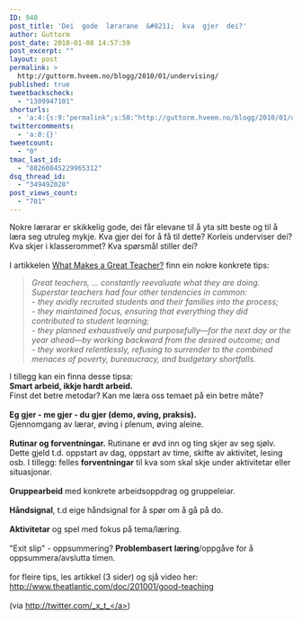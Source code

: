 ```yaml
---
ID: 940
post_title: 'Dei  gode  lærarane  &#8211;  kva  gjer  dei?'
author: Guttorm
post_date: 2010-01-08 14:57:59
post_excerpt: ""
layout: post
permalink: >
  http://guttorm.hveem.no/blogg/2010/01/undervising/
published: true
tweetbackscheck:
  - "1309947101"
shorturls:
  - 'a:4:{s:9:"permalink";s:50:"http://guttorm.hveem.no/blogg/2010/01/undervising/";s:7:"tinyurl";s:26:"http://tinyurl.com/yk6zdbc";s:4:"isgd";s:18:"http://is.gd/7Doth";s:5:"bitly";s:20:"http://bit.ly/75tg3n";}'
twittercomments:
  - 'a:0:{}'
tweetcount:
  - "0"
tmac_last_id:
  - "88260845229965312"
dsq_thread_id:
  - "349492028"
post_views_count:
  - "701"
---
```

Nokre lærarar er skikkelig gode, dei får elevane til å yta sitt beste og til å læra seg utruleg mykje. Kva gjer dei for å få til dette? Korleis underviser dei? Kva skjer i klasserommet? Kva spørsmål stiller dei?<br /><br />I artikkelen <a target="_blank" href="http://www.theatlantic.com/doc/201001/good-teaching">What Makes a Great Teacher?</a> finn ein nokre konkrete tips:<br /><blockquote><i>Great teachers, ... constantly reevaluate what they are doing.</i><br /><i>Superstar teachers had four other tendencies in common: </i><br /><i>- they avidly recruited students and their families into the process; </i><br /><i>- they maintained focus, ensuring that everything they did contributed to student learning; </i><br /><i>- they planned exhaustively and purposefully—for the next day or the year ahead—by working backward from the desired outcome; and </i><br /><i>- they worked relentlessly, refusing to surrender to the combined menaces of poverty, bureaucracy, and budgetary shortfalls.</i><br /></blockquote>I tillegg kan ein finna desse tipsa:<br /><b>Smart arbeid, ikkje hardt arbeid. <br /></b>Finst det betre metodar? Kan me læra oss temaet på ein betre måte?<br /><br /><b>Eg gjer - me gjer - du gjer (demo, øving, praksis). <br /></b>Gjennomgang av lærar, øving i plenum, øving aleine.<br /><br /><b>Rutinar og forventningar.</b> Rutinane er øvd inn og ting skjer av seg sjølv. Dette gjeld t.d. oppstart av dag, oppstart av time, skifte av aktivitet, lesing osb. I tillegg: felles <b>forventningar</b> til kva som skal skje under aktivitetar eller situasjonar.<br /><br /><b>Gruppearbeid</b> med konkrete arbeidsoppdrag og gruppeleiar.<br /><br /><b>Håndsignal</b>, t.d eige håndsignal for å spør om å gå på do. <br /><br /><b>Aktivitetar</b> og spel med fokus på tema/læring.<br /><br />"Exit slip" - oppsummering? <b>Problembasert</b> <b>læring</b>/oppgåve for å oppsummera/avslutta timen.<br /><br />for fleire tips, les artikkel (3 sider) og sjå video her: <a target="_blank" href="http://www.theatlantic.com/doc/201001/good-teaching">http://www.theatlantic.com/doc/201001/good-teaching<br /></a><br />(via <a target="_blank" href="http://twitter.com/_x_t_">http://twitter.com/_x_t_</a>)<br />